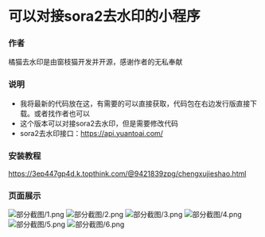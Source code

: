 # 可以对接sora2去水印的小程序
### 作者
橘猫去水印是由窗枝猫开发并开源，感谢作者的无私奉献
### 说明
- 我将最新的代码放在这，有需要的可以直接获取，代码包在右边发行版直接下载。或者找作者也可以
- 这个版本可以对接sora2去水印，但是需要修改代码
- sora2去水印接口：https://api.yuantoai.com/
### 安装教程
https://3ep447gp4d.k.topthink.com/@9421839zpg/chengxujieshao.html
### 页面展示
![部分截图/1.png](https://github.com/xiaolou888/jumao/blob/main/%E9%83%A8%E5%88%86%E6%88%AA%E5%9B%BE/1.png)
![部分截图/2.png](https://github.com/xiaolou888/jumao/blob/main/%E9%83%A8%E5%88%86%E6%88%AA%E5%9B%BE/2.png)
![部分截图/3.png](https://github.com/xiaolou888/jumao/blob/main/%E9%83%A8%E5%88%86%E6%88%AA%E5%9B%BE/3.png)
![部分截图/4.png](https://github.com/xiaolou888/jumao/blob/main/%E9%83%A8%E5%88%86%E6%88%AA%E5%9B%BE/4.png)
![部分截图/5.png](https://github.com/xiaolou888/jumao/blob/main/%E9%83%A8%E5%88%86%E6%88%AA%E5%9B%BE/5.png)
![部分截图/6.png](https://github.com/xiaolou888/jumao/blob/main/%E9%83%A8%E5%88%86%E6%88%AA%E5%9B%BE/6.png)
